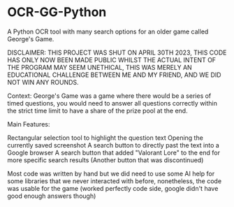 # OCR-GG-Python
A Python OCR tool with many search options for an older game called George's Game.

DISCLAIMER: THIS PROJECT WAS SHUT ON APRIL 30TH 2023, THIS CODE HAS ONLY NOW BEEN MADE PUBLIC
WHILST THE ACTUAL INTENT OF THE PROGRAM MAY SEEM UNETHICAL, THIS WAS MERELY AN EDUCATIONAL CHALLENGE BETWEEN ME AND MY FRIEND, AND WE DID NOT WIN ANY ROUNDS.

Context: George's Game was a game where there would be a series of timed questions, you would need to answer all questions correctly within the strict time limit to have a share of the prize pool at the end.

Main Features:

Rectangular selection tool to highlight the question text
Opening the currently saved screenshot
A search button to directly past the text into a Google browser
A search button that added "Valorant Lore" to the end for more specific search results
(Another button that was discontinued)

Most code was written by hand but we did need to use some AI help for some libraries that we never interacted with before, nonetheless, the code was usable for the game (worked perfectly code side, google didn't have good enough answers though)

